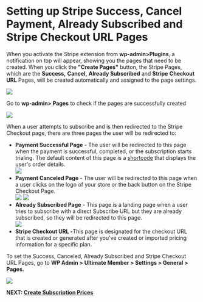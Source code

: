 ---
---
# Setting up Stripe Success, Cancel Payment, Already Subscribed and Stripe Checkout URL Pages
 When you activate the Stripe extension from <strong>wp-admin&gt;Plugins</strong>, a notification on top will appear, showing you the pages that need to be created. When you click the <strong>"Create Pages"</strong> button, the Stripe Pages, which are the <strong>Success</strong><strong>,</strong> <strong>Cancel,</strong> <strong>Already Subscribed</strong> and <strong>Stripe</strong> <strong>Checkout URL</strong> Pages, will be created automatically and assigned to the page settings.

  ![](https://s3.amazonaws.com/helpscout.net/docs/assets/561c96629033600a7a36d662/images/649daa89cfd7fe604a7fe3f8/file-L8HXGD6oiW.png)

 Go to <strong>wp-admin&gt; Pages</strong> to check if the pages are successfully created

  ![](https://s3.amazonaws.com/helpscout.net/docs/assets/561c96629033600a7a36d662/images/651d4b04c00c2b65208e1bdd/file-lqJ8eYdLyw.png)



 When a user attempts to subscribe and is then redirected to the Stripe Checkout page, there are three pages the user will be redirected to:

- <strong>Payment Successful Page</strong> - The user will be redirected to this page when the payment is successful, completed, or the subscription starts trialing. The default content of this page is a  [shortcode](/docs-v3/um-stripe/article/1616-stripe-shortcodes-reference)  that displays the user's order details.  
      ![](https://s3.amazonaws.com/helpscout.net/docs/assets/561c96629033600a7a36d662/images/64e6005542e1f64bf8026347/file-bp07TfeACR.png)
- <strong>Payment Canceled Page</strong> - The user will be redirected to this page when a user clicks on the logo of your store or the back button on the Stripe Checkout Page.  
      ![](https://s3.amazonaws.com/helpscout.net/docs/assets/561c96629033600a7a36d662/images/64e601f393a47f35db9dbd80/file-tmS66hUDTp.png)  ![](https://s3.amazonaws.com/helpscout.net/docs/assets/561c96629033600a7a36d662/images/64e6049d42e1f64bf802634d/file-hmVo1WtOJE.png)
- <strong>Already Subscribed Page</strong> - This page is a landing page when a user tries to subscribe with a direct Subscribe URL but they are already subscribed, so they will be redirected to this page.  
      ![](https://s3.amazonaws.com/helpscout.net/docs/assets/561c96629033600a7a36d662/images/64e604b06ca77422d09644a9/file-RwsgSdcSao.png)
- <strong>Stripe Checkout URL -</strong>This page is designated for the checkout URL that is created or generated after you've created or imported pricing information for a specific plan.

 To set the Success, Canceled, Already Subscribed and Stripe Checkout URL Pages, go to <strong>WP Admin &gt; Ultimate Member &gt; Settings &gt; General &gt; Pages.</strong>

  ![](https://s3.amazonaws.com/helpscout.net/docs/assets/561c96629033600a7a36d662/images/65373ebb1ec949354204896a/file-imJZ0U6Uak.png)

 <strong>NEXT:  [Create Subscription Prices](/docs-v3/um-stripe/article/1617-create-subscription-prices)</strong>